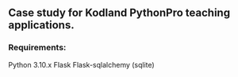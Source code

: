 ## Case study for Kodland PythonPro teaching applications.

### Requirements:
Python 3.10.x
Flask
Flask-sqlalchemy (sqlite)
